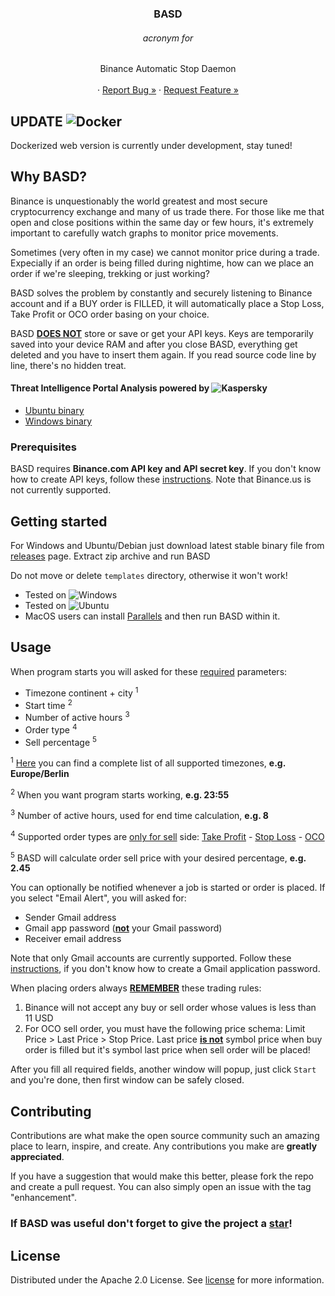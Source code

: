 <!-- PROJECT LOGO -->
<!-- 
<br />
<div align="center">
  <a href="https://github.com/escomputers/BASD">
   <img src="templates/icon.ico" alt="Logo" width="80" height="80">
  </a>
-->

<h3 align="center">BASD</h3>
 <h6 align="center">acronym for</h6>
  <p align="center">
    Binance Automatic Stop Daemon
    <br />
    <br />
    ·
    <a href="https://github.com/escomputers/BASD/issues">Report Bug »</a>
    ·
    <a href="https://github.com/escomputers/BASD/issues">Request Feature »</a>
  </p>
</div>

<!-- UPDATE -->
## UPDATE ![Docker]
Dockerized web version is currently under development, stay tuned!

## Why BASD?
Binance is unquestionably the world greatest and most secure cryptocurrency exchange and many of us trade there.
For those like me that open and close positions within the same day or few hours, it's extremely important to carefully watch graphs to monitor price movements.

Sometimes (very often in my case) we cannot monitor price during a trade.
Expecially if an order is being filled during nightime, how can we place an order if we're sleeping, trekking or just working?

BASD solves the problem by constantly and securely listening to Binance account and if a BUY order is FILLED, it will automatically place a Stop Loss, Take Profit or OCO order basing on your choice.

BASD <ins><b>DOES NOT</ins></b> store or save or get your API keys. 
Keys are temporarily saved into your device RAM and after you close BASD, everything get deleted and you have to insert them again.
If you read source code line by line, there's no hidden treat.

<!-- Threat Intelligence Portal Analysis -->
#### Threat Intelligence Portal Analysis powered by ![Kaspersky][Kaspersky]
* [Ubuntu binary](https://opentip.kaspersky.com/8FC311547747145D046C3D31682049493510F8A3C183B481008011B03A82866F/results)
* [Windows binary](https://opentip.kaspersky.com/CA288B869C313BB67B295934C7373144FB84566A6F3A3E2F2C36939CE051DB5F/results)

<!-- Prerequisites -->
### Prerequisites
BASD requires <b>Binance.com API key and API secret key</b>. If you don't know how to create API keys, follow these [instructions](https://www.binance.com/en/support/faq/how-to-create-api-360002502072). Note that Binance.us is not currently supported.

<!-- GETTING STARTED -->
## Getting started

For Windows and Ubuntu/Debian just download latest stable binary file from [releases](https://github.com/escomputers/BASD/releases) page.
Extract zip archive and run BASD

<!-- Supported OS-->
Do not move or delete ```templates``` directory, otherwise it won't work!
* Tested on ![Windows][Windows]
* Tested on ![Ubuntu][Ubuntu]
* MacOS users can install [Parallels](https://www.parallels.com/it/) and then run BASD within it.

<!-- USAGE -->
## Usage
When program starts you will asked for these <ins>required</ins> parameters:
* Timezone continent + city <sup>1</sup>
* Start time <sup>2</sup>
* Number of active hours <sup>3</sup>
* Order type <sup>4</sup>
* Sell percentage <sup>5</sup>

<sup>1</sup> [Here](https://en.wikipedia.org/wiki/List_of_tz_database_time_zones#List) you can find a complete list of all supported timezones, <b>e.g. Europe/Berlin</b>

<sup>2</sup> When you want program starts working, <b>e.g. 23:55</b>

<sup>3</sup> Number of active hours, used for end time calculation, <b>e.g. 8</b>

<sup>4</sup> Supported order types are <ins>only for sell</ins> side: [Take Profit](https://academy.binance.com/en/articles/what-is-a-stop-limit-order) - [Stop Loss](https://academy.binance.com/en/articles/what-is-a-stop-limit-order) - [OCO](https://academy.binance.com/en/articles/what-is-an-oco-order)

<sup>5</sup> BASD will calculate order sell price with your desired percentage, <b>e.g. 2.45</b>


You can optionally be notified whenever a job is started or order is placed. If you select "Email Alert", you will asked for:
- Sender Gmail address
- Gmail app password (<ins><b>not</b></ins> your Gmail password)
- Receiver email address

Note that only Gmail accounts are currently supported. Follow these [instructions](https://support.google.com/mail/answer/185833?hl=en), if you don't know how to create a Gmail application password.

When placing orders always <ins><b>REMEMBER</ins></b> these trading rules:
1. Binance will not accept any buy or sell order whose values is less than 11 USD
2. For OCO sell order, you must have the following price schema: Limit Price > Last Price > Stop Price. Last price <ins><b>is not</ins></b> symbol price when buy order is filled but it's symbol last price when sell order will be placed!

After you fill all required fields, another window will popup, just click ```Start``` and you're done, then first window can be safely closed.

<!-- CONTRIBUTING -->
## Contributing
Contributions are what make the open source community such an amazing place to learn, inspire, and create. Any contributions you make are **greatly appreciated**.

If you have a suggestion that would make this better, please fork the repo and create a pull request. You can also simply open an issue with the tag "enhancement".

### If BASD was useful don't forget to give the project a [star](https://github.com/escomputers/BASD/stargazers)!


<!-- LICENSE -->
## License
Distributed under the Apache 2.0 License. See [license](https://github.com/escomputers/BASD/blob/GUI/LICENSE) for more information.


<!-- MARKDOWN LINKS & IMAGES -->
<!-- https://www.markdownguide.org/basic-syntax/#reference-style-links -->
[Python]: https://img.shields.io/badge/Python-3776AB?style=for-the-badge&logo=python&logoColor=white
[Python-url]: https://www.python.org/
[HTML]: https://img.shields.io/badge/HTML-239120?style=for-the-badge&logo=html5&logoColor=white
[HTML-url]: https://html.com/
[Linux]: https://img.shields.io/badge/Linux-FCC624?style=for-the-badge&logo=linux&logoColor=black
[MacOS]: https://img.shields.io/badge/mac%20os-000000?style=for-the-badge&logo=macos&logoColor=F0F0F0
[Windows]: https://img.shields.io/badge/Windows-0078D6?style=for-the-badge&logo=windows&logoColor=white
[Ubuntu]: https://img.shields.io/badge/Ubuntu-E95420?style=for-the-badge&logo=ubuntu&logoColor=white
[Kaspersky]: https://camo.githubusercontent.com/a8908b2f9c27f5d9f81f8bfa1d41dcefcb4e75046eaf21e0dcda2c59d4273380/68747470733a2f2f696d672e736869656c64732e696f2f7374617469632f76313f7374796c653d666f722d7468652d6261646765266d6573736167653d4b6173706572736b7926636f6c6f723d303036443543266c6f676f3d4b6173706572736b79266c6f676f436f6c6f723d464646464646266c6162656c3d
[Docker]: https://github.githubassets.com/images/icons/emoji/unicode/1f433.png
